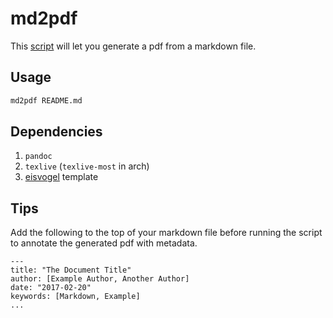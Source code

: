 # md2pdf

This [script](./md2pdf) will let you generate a pdf from a markdown file.

## Usage

```bash
md2pdf README.md
```

## Dependencies

1. `pandoc`
2. `texlive` (`texlive-most` in arch)
3. [eisvogel](https://github.com/Wandmalfarbe/pandoc-latex-template) template

## Tips

Add the following to the top of your markdown file before running the script to annotate the generated pdf with metadata.

```
---
title: "The Document Title"
author: [Example Author, Another Author]
date: "2017-02-20"
keywords: [Markdown, Example]
...
```
